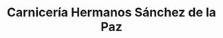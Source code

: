 ---
title: "Carnicería Hermanos Sánchez de la Paz"
url: /mijares/carniceria-hermanos-sanchez-de-la-paz/
shop: Metzgerei
---